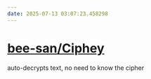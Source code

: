 ```yaml
---
date: 2025-07-13 03:07:23.458298
---
```


# [bee-san/Ciphey](https://github.com/bee-san/Ciphey)

auto-decrypts text, no need to know the cipher